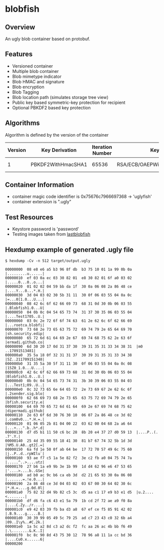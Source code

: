 # blobfish

## Overview
An ugly blob container based on protobuf.

## Features
- Versioned container
- Multiple blob container
- Blob mimetype indicator
- Blob HMAC and signature
- Blob encryption
- Blob Tagging
- Blob location path (simulates storage tree view)
- Public key based symmetric-key protection for recipient
- Optional PBKDF2 based key protection

## Algorithms
Algorithm is defined by the version of the container

| Version | Key Derivation     | Iteration Number | Key Protection                     | Encryption               | Signing         | HMAC       | Hash    | 
|---------|--------------------|------------------|------------------------------------|--------------------------|-----------------|------------|---------|
| 1       | PBKDF2WithHmacSHA1 | 65536            | RSA/ECB/OAEPWithSHA1AndMGF1Padding | AES-128/CBC/PKCS5Padding | SHA256withECDSA | HmacSHA256 | SHA-256 |

## Container Information
- container magic code identifier is 0x75676c7966697368 -> 'uglyfish'
- container extension is ".ugly" 

## Test Resources
- Keystore password is 'password'
- Testing images taken from [lastblobfish](http://thelastblobfish.tumblr.com/)

## Hexdump example of generated .ugly file

```
$ hexdump -Cv -n 512 target/output.ugly

00000000  08 e8 e6 a5 b3 96 8f db  b3 75 10 01 1a 99 0b 0a  |.........u......|
00000010  ef 03 0a ec 03 30 82 01  e8 30 82 01 6f a0 03 02  |.....0...0..o...|
00000020  01 02 02 04 59 bb da 1f  30 0a 06 08 2a 86 48 ce  |....Y...0...*.H.|
00000030  3d 04 03 02 30 5b 31 11  30 0f 06 03 55 04 0a 0c  |=...0[1.0...U...|
00000040  08 42 6c 6f 62 66 69 73  68 31 0d 30 0b 06 03 55  |.Blobfish1.0...U|
00000050  04 0b 0c 04 54 65 73 74  31 37 30 35 06 03 55 04  |....Test1705..U.|
00000060  03 0c 2e 72 6f 6f 74 63  61 2e 62 6c 6f 62 66 69  |...rootca.blobfi|
00000070  73 68 2e 73 65 63 75 72  69 74 79 2e 65 64 69 70  |sh.security.edip|
00000080  65 72 6d 61 64 69 2e 67  69 74 68 75 62 2e 63 6f  |ermadi.github.co|
00000090  6d 30 20 17 0d 31 37 30  39 31 35 31 33 34 38 31  |m0 ..17091513481|
000000a0  35 5a 18 0f 32 31 31 37  30 39 31 35 31 33 34 38  |5Z..211709151348|
000000b0  31 35 5a 30 5f 31 11 30  0f 06 03 55 04 0a 0c 08  |15Z0_1.0...U....|
000000c0  42 6c 6f 62 66 69 73 68  31 0d 30 0b 06 03 55 04  |Blobfish1.0...U.|
000000d0  0b 0c 04 54 65 73 74 31  3b 30 39 06 03 55 04 03  |...Test1;09..U..|
000000e0  0c 32 73 65 6e 64 65 72  2e 73 69 67 2e 62 6c 6f  |.2sender.sig.blo|
000000f0  62 66 69 73 68 2e 73 65  63 75 72 69 74 79 2e 65  |bfish.security.e|
00000100  64 69 70 65 72 6d 61 64  69 2e 67 69 74 68 75 62  |dipermadi.github|
00000110  2e 63 6f 6d 30 76 30 10  06 07 2a 86 48 ce 3d 02  |.com0v0...*.H.=.|
00000120  01 06 05 2b 81 04 00 22  03 62 00 04 68 2a a6 64  |...+...".b..h*.d|
00000130  d7 d5 b1 11 50 c6 bc 28  8b 20 e4 37 27 d0 59 13  |....P..(. .7'.Y.|
00000140  25 4d 35 09 55 18 41 30  81 b7 67 74 32 5b 1d 3d  |%M5.U.A0..gt2[.=|
00000150  6a fd 1e 50 0f ab 64 be  17 72 70 57 49 6c 75 60  |j..P..d..rpWIlu`|
00000160  93 ae f7 c5 1a 5e 82 f2  3e c2 fb a0 04 75 74 7a  |.....^..>....utz|
00000170  27 b6 1a e9 9b 3e 1b 99  1d d4 62 96 e6 47 53 65  |'....>....b..GSe|
00000180  ad b0 ac 9c b6 ca eb 3d  d2 21 65 93 30 0a 06 08  |.......=.!e.0...|
00000190  2a 86 48 ce 3d 04 03 02  03 67 00 30 64 02 30 6c  |*.H.=....g.0d.0l|
000001a0  75 82 32 d4 9b 82 c5 3c  d5 aa c1 17 e9 b3 e1 d5  |u.2....<........|
000001b0  df d6 fa c6 43 e1 5a 79  1b cd 2f 72 ae a9 f0 8a  |....C.Zy../r....|
000001c0  e9 42 03 39 fb ba d3 a8  67 ef ce f5 85 91 42 02  |.B.9....g.....B.|
000001d0  30 39 99 05 49 5c 79 25  ad c7 23 43 c0 32 6b a4  |09..I\y%..#C.2k.|
000001e0  1a 5c a2 8d c3 a2 dc f2  fc aa 26 ac 4b bb f6 49  |.\........&.K..I|
000001f0  bc 8c 90 8d 43 75 30 12  78 96 a8 11 1a cc bd 36  |....Cu0.x......6|
00000200
```